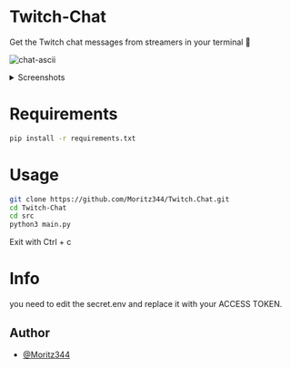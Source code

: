 # Twitch-Chat
Get the Twitch chat messages from streamers in your terminal 🧙

![chat-ascii](https://github.com/user-attachments/assets/2ea6eed5-1387-4881-84b6-5acaed06eb59)

</details>
<details>
<summary>Screenshots</summary>

![chat](https://github.com/user-attachments/assets/f173e468-3448-43a6-a1fc-0116f3bc9c03)

![chat-ascii](https://github.com/user-attachments/assets/8b5609c8-2c6e-4d7e-808a-f745faf2608c)


</details>


# Requirements
```bash
pip install -r requirements.txt
```

# Usage
```bash
git clone https://github.com/Moritz344/Twitch.Chat.git
cd Twitch-Chat
cd src
python3 main.py
```
Exit with Ctrl + c


# Info
you need to edit the secret.env and replace it with your ACCESS TOKEN.



## Author
- [@Moritz344](https://www.github.com/Moritz344)
